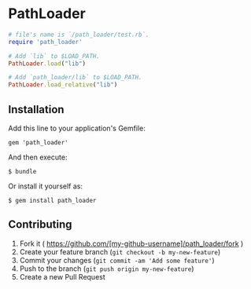# PathLoader

```ruby
# file's name is `/path_loader/test.rb`.
require 'path_loader'

# Add `lib` to $LOAD_PATH.
PathLoader.load("lib")

# Add `path_loader/lib` to $LOAD_PATH.
PathLoader.load_relative("lib")
```

## Installation

Add this line to your application's Gemfile:

    gem 'path_loader'

And then execute:

    $ bundle

Or install it yourself as:

    $ gem install path_loader

## Contributing

1. Fork it ( https://github.com/[my-github-username]/path_loader/fork )
2. Create your feature branch (`git checkout -b my-new-feature`)
3. Commit your changes (`git commit -am 'Add some feature'`)
4. Push to the branch (`git push origin my-new-feature`)
5. Create a new Pull Request
